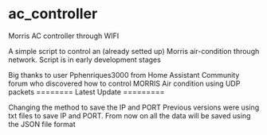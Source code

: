 # ac_controller
Morris AC controller through WIFI

A simple script to control an  (already setted up) Morris air-condition through network.
Script is in early development stages

Big thanks to user Pphenriques3000 from  Home Assistant Community forum who discovered how to control MORRIS Air condition using UDP packets
======== Latest Update =========

Changing the method to save the IP and PORT 
Previous versions were using txt files to save IP and PORT.
From now on all the data will be saved using the JSON file format
